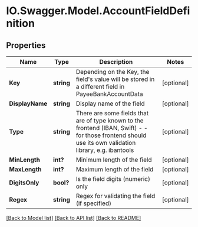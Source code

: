 # IO.Swagger.Model.AccountFieldDefinition
## Properties

Name | Type | Description | Notes
------------ | ------------- | ------------- | -------------
**Key** | **string** | Depending on the Key, the field&#39;s value will be stored in a different field in PayeeBankAccountData | [optional] 
**DisplayName** | **string** | Display name of the field | [optional] 
**Type** | **string** | There are some fields that are of type known to the frontend (IBAN, Swift) - - for those frontend should use its own validation library, e.g. ibantools | [optional] 
**MinLength** | **int?** | Minimum length of the field | [optional] 
**MaxLength** | **int?** | Maximum length of the field | [optional] 
**DigitsOnly** | **bool?** | Is the field digits (numeric) only | [optional] 
**Regex** | **string** | Regex for validating the field (if specified) | [optional] 

[[Back to Model list]](../README.md#documentation-for-models) [[Back to API list]](../README.md#documentation-for-api-endpoints) [[Back to README]](../README.md)


